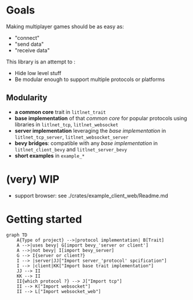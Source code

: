 # Goals

Making multiplayer games should be as easy as:
- "connect"
- "send data"
- "receive data"

This library is an attempt to :
- Hide low level stuff
- Be modular enough to support multiple protocols or platforms

## Modularity

- **a common core** trait in `litlnet_trait`
- **base implementation** of that *common core* for popular protocols using libraries in `litlnet_tcp`, `litlnet_websocket`
- **server implementation** leveraging the *base implementation* in `litlnet_tcp_server`, `litlnet_websocket_server`
- **bevy bridges**: compatible with any *base implementation* in `litlnet_client_bevy` and `litlnet_server_bevy`
- **short examples** in `example_*`

# (very) WIP

- support browser: see ./crates/example_client_web/Readme.md

# Getting started

```mermaid
graph TD
    A{Type of project} -->|protocol implementation| B[Trait] 
    A -->|uses bevy| G[import bevy_'server or client'] 
    A -->|not bevy| I[import bevy_server]
    G --> I{server or client?}
    I --> |server|JJ["Import server_'protocol' spcification"]
    I --> |client|KK["Import base trait implementation"]
    JJ --> II
    KK --> II
    II{which protocol ?} --> J["Import tcp"]
    II --> K["Import websocket"]
    II --> L["Import websocket_web"]
```
